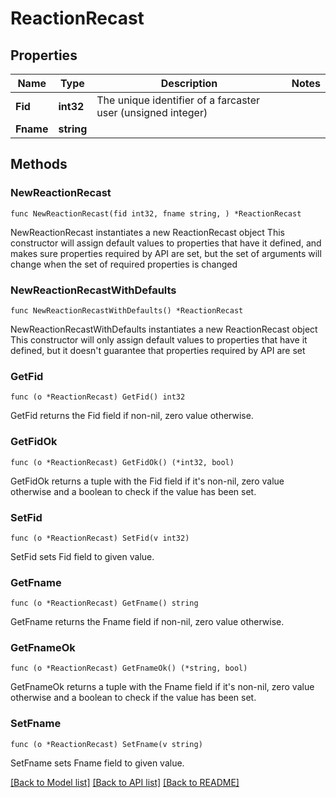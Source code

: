 # ReactionRecast

## Properties

Name | Type | Description | Notes
------------ | ------------- | ------------- | -------------
**Fid** | **int32** | The unique identifier of a farcaster user (unsigned integer) | 
**Fname** | **string** |  | 

## Methods

### NewReactionRecast

`func NewReactionRecast(fid int32, fname string, ) *ReactionRecast`

NewReactionRecast instantiates a new ReactionRecast object
This constructor will assign default values to properties that have it defined,
and makes sure properties required by API are set, but the set of arguments
will change when the set of required properties is changed

### NewReactionRecastWithDefaults

`func NewReactionRecastWithDefaults() *ReactionRecast`

NewReactionRecastWithDefaults instantiates a new ReactionRecast object
This constructor will only assign default values to properties that have it defined,
but it doesn't guarantee that properties required by API are set

### GetFid

`func (o *ReactionRecast) GetFid() int32`

GetFid returns the Fid field if non-nil, zero value otherwise.

### GetFidOk

`func (o *ReactionRecast) GetFidOk() (*int32, bool)`

GetFidOk returns a tuple with the Fid field if it's non-nil, zero value otherwise
and a boolean to check if the value has been set.

### SetFid

`func (o *ReactionRecast) SetFid(v int32)`

SetFid sets Fid field to given value.


### GetFname

`func (o *ReactionRecast) GetFname() string`

GetFname returns the Fname field if non-nil, zero value otherwise.

### GetFnameOk

`func (o *ReactionRecast) GetFnameOk() (*string, bool)`

GetFnameOk returns a tuple with the Fname field if it's non-nil, zero value otherwise
and a boolean to check if the value has been set.

### SetFname

`func (o *ReactionRecast) SetFname(v string)`

SetFname sets Fname field to given value.



[[Back to Model list]](../README.md#documentation-for-models) [[Back to API list]](../README.md#documentation-for-api-endpoints) [[Back to README]](../README.md)


